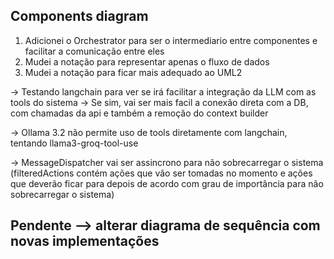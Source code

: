 ## Components diagram

1. Adicionei o Orchestrator para ser o intermediario entre componentes e facilitar a comunicação entre eles
2. Mudei a notação para representar apenas o fluxo de dados
3. Mudei a notação para ficar mais adequado ao UML2

-> Testando langchain para ver se irá facilitar a integração da LLM com as tools do sistema
-> Se sim, vai ser mais facil a conexão direta com a DB, com chamadas da api e também a remoção do context builder

-> Ollama 3.2 não permite uso de tools diretamente com langchain, tentando llama3-groq-tool-use

-> MessageDispatcher vai ser assincrono para não sobrecarregar o sistema (filteredActions contém ações que vão ser tomadas no momento e ações que deverão ficar para depois de acordo com grau de importância para não sobrecarregar o sistema)

## Pendente --> alterar diagrama de sequência com novas implementações
